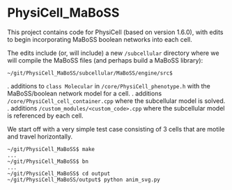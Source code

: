 # PhysiCell_MaBoSS

This project contains code for PhysiCell (based on version 1.6.0), with edits to begin incorporating MaBoSS boolean networks into each cell.

The edits include (or, will include) a new `/subcellular` directory where we will compile the MaBoSS files (and perhaps build a MaBoSS library):
```
~/git/PhysiCell_MaBoSS/subcellular/MaBoSS/engine/src$ 
```
. additions to `class Molecular` in `/core/PhysiCell_phenotype.h` with the MaBoSS/boolean network model for a cell.
. additions `/core/PhysiCell_cell_container.cpp` where the subcellular model is solved.
. additions `/custom_modules/<custom_code>.cpp` where the subcellular model is referenced by each cell.

We start off with a very simple test case consisting of 3 cells that are motile and travel horizontally.
```
~/git/PhysiCell_MaBoSS$ make
...
~/git/PhysiCell_MaBoSS$ bn
...
~/git/PhysiCell_MaBoSS$ cd output
~/git/PhysiCell_MaBoSS/output$ python anim_svg.py 
```
